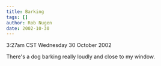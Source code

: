 ```yaml
---
title: Barking
tags: []
author: Rob Nugen
date: 2002-10-30
---
```


<p class=date>3:27am CST Wednesday 30 October 2002</p>

<p>There's a dog barking really loudly and close to my window.</p>
